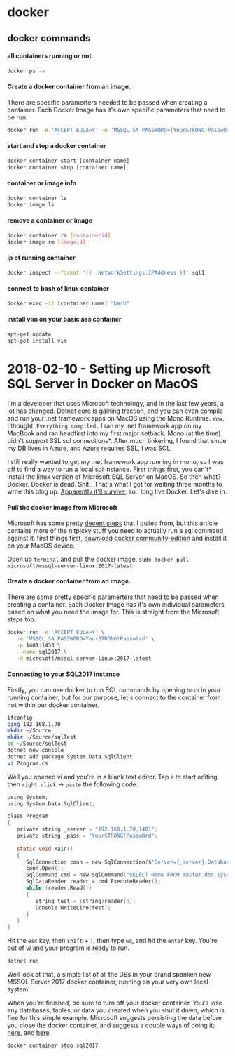 # docker

## docker commands

#### all containers running or not
```bash
docker ps -a
```

#### Create a docker container from an image.
There are specific paramerters needed to be passed when creating a container. Each Docker Image has it's own specific parameters that need to be run.
```bash
docker run -e 'ACCEPT_EULA=Y' -e 'MSSQL_SA_PASSWORD=[YourSTRONG!Passw0rd]' -p 1401:1433 --name sql1 -d microsoft/mssql-server-linux:2017-latest
```

#### start and stop a docker container 
```bash
docker container start [container name]
docker container stop [container name]
```

#### container or image info

```bash 
docker container ls
docker image ls
```

#### remove a container or image
```bash
docker container rm [containerid]
docker image rm [imageid]
```

#### ip of running container
```bash
docker inspect --format '{{ .NetworkSettings.IPAddress }}' sql1
```

#### connect to bash of linux container
```bash
docker exec -it [container name] "bash"
```

#### install vim on your basic ass container
```bash
apt-get update
apt-get install vim
```



# 2018-02-10 - Setting up Microsoft SQL Server in Docker on MacOS

I'm a developer that uses Microsoft technology, and in the last few years, a lot has changed. Dotnet core is gaining traction, and you can even compile and run your .net framework apps on MacOS using the Mono Runtime. `Wow,` I thought. `Everything compiled.` I ran my .net framework app on my MacBook and ran headfirst into my first major setback. Mono (at the time) didn't support SSL sql connections*. After much tinkering, I found that since my DB lives in Azure, and Azure requires SSL, I was SOL.

I still really wanted to get my .net framework app running in mono, so I was off to find a way to run a local sql instance.
First things first, you can't* install the linux version of Microsoft SQL Server on MacOS. So then what? Docker. Docker is dead. Shit.. That's what I get for waiting three months to write this blog up. [Apparently it'll survive](https://chrisshort.net/docker-inc-is-dead/), so.. long live Docker. Let's dive in.

#### Pull the docker image from Microsoft
Microsoft has some pretty [decent steps](https://docs.microsoft.com/en-us/sql/linux/quickstart-install-connect-docker) that I pulled from, but this article contains more of the nitpicky stuff you need to actually run a sql command against it. first things first, [download docker community-edition](https://www.docker.com/community-edition) and install it on your MacOS device.

Open up `terminal` and pull the docker image. `sudo docker pull microsoft/mssql-server-linux:2017-latest`

#### Create a docker container from an image.
There are some pretty specific paramerters that need to be passed when creating a container. Each Docker Image has it's own individual parameters based on what you need the image for. This is straight from the Microsoft steps too.

```bash
docker run -e 'ACCEPT_EULA=Y' \
   -e 'MSSQL_SA_PASSWORD=YourSTRONG!Passw0rd' \
   -p 1401:1433 \
   --name sql2017 \
   -d microsoft/mssql-server-linux:2017-latest
```

#### Connecting to your SQL2017 instance

Firstly, you can use docker to run SQL commands by opening `bash` in your running container, but for our purpose, let's connect to the container from not within our docker container.

```bash
ifconfig
ping 192.168.1.70
mkdir ~/Source
mkdir ~/Source/sqlTest
cd ~/Source/sqlTest
dotnet new console
dotnet add package System.Data.SqlClient
vi Program.cs
```

Well you opened vi and you're in a blank text editor. Tap `i` to start editing. then `right click` -> `paste` the following code:

```c
using System;
using System.Data.SqlClient;

class Program
{
   private string _server = "192.168.1.70,1401";
   private string _pass = "YourSTRONG!Passw0rd";
   
   static void Main()
   {
      SqlConnection conn = new SqlConnection($"Server={_server};Database=Master;User Id=SA;Password={_pass}");
      conn.Open();
      SqlCommand cmd = new SqlCommand("SELECT Name FROM master.dbo.sysdatabases", conn);
      SqlDataReader reader = cmd.ExecuteReader();
      while (reader.Read())
      {
         string test = (string)reader[0];
         Console.WriteLine(test);
      }
   }
}
```

Hit the `esc` key, then `shift` + `:`, then type `wq`, and hit the `enter` key. You're out of vi and your program is ready to run.

```bash
dotnet run
```

Well look at that, a simple list of all the DBs in your brand spanken new MSSQL Server 2017 docker container, running on your very own local system! 

When you're finished, be sure to turn off your docker container. You'll lose any databases, tables, or data you created when you shut it down, which is fine for this simple example. Microsoft suggests persisting the data before you close the docker container, and suggests a couple ways of doing it; [here](https://docs.microsoft.com/en-us/sql/linux/tutorial-restore-backup-in-sql-server-container), and [here](https://docs.microsoft.com/en-us/sql/linux/sql-server-linux-configure-docker#persist).

```bash
docker container stop sql2017
```

